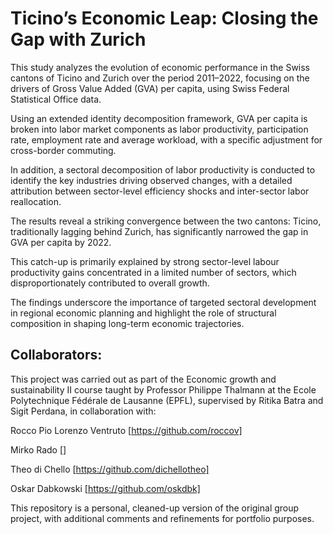 # Ticino’s Economic Leap: Closing the Gap with Zurich

This study analyzes the evolution of economic performance in the Swiss cantons of Ticino and Zurich over the period 2011–2022, focusing on the drivers of Gross Value Added (GVA) per capita, using Swiss Federal Statistical Office data.

Using an extended identity decomposition framework, GVA per capita is broken into labor market components as labor productivity, participation rate, employment rate and average workload, with a specific adjustment for cross-border commuting. 

In addition, a sectoral decomposition of labor productivity is conducted to identify the key industries driving observed changes, with a detailed attribution between sector-level efficiency shocks and inter-sector labor reallocation.


The results reveal a striking convergence between the two cantons: Ticino, traditionally lagging behind Zurich, has significantly narrowed the gap in GVA per capita by 2022.

This catch-up is primarily explained by strong sector-level labour productivity gains concentrated in a limited number of sectors, which disproportionately contributed to overall growth. 

The findings underscore the importance of targeted sectoral development in regional economic planning and highlight the role of structural composition in shaping long-term economic trajectories.


## Collaborators:

This project was carried out as part of the Economic growth and sustainability II course taught by Professor Philippe Thalmann at the Ecole Polytechnique Fédérale de Lausanne (EPFL), supervised by  Ritika Batra and Sigit Perdana, in collaboration with:

Rocco Pio Lorenzo Ventruto [https://github.com/roccov]

Mirko Rado []

Theo di Chello [https://github.com/dichellotheo]

Oskar Dabkowski [https://github.com/oskdbk]

This repository is a personal, cleaned-up version of the original group project, with additional comments and refinements for portfolio purposes.

